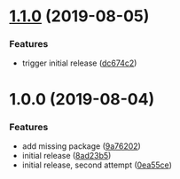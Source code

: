 # [1.1.0](https://github.com/VagrantAI-c/ng-carousel-cdk/compare/v1.0.0...v1.1.0) (2019-08-05)


### Features

* trigger initial release ([dc674c2](https://github.com/VagrantAI-c/ng-carousel-cdk/commit/dc674c2))

# 1.0.0 (2019-08-04)


### Features

* add missing package ([9a76202](https://github.com/VagrantAI-c/ng-carousel-cdk/commit/9a76202))
* initial release ([8ad23b5](https://github.com/VagrantAI-c/ng-carousel-cdk/commit/8ad23b5))
* initial release, second attempt ([0ea55ce](https://github.com/VagrantAI-c/ng-carousel-cdk/commit/0ea55ce))
